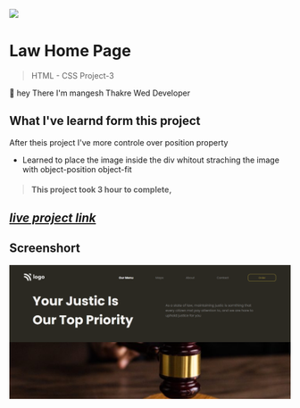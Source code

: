 ![](https://img.shields.io/badge/Live%20Project%202-Hosting%20Landing%20Page-brightgreen)

# Law Home Page 
> HTML - CSS Project-3 

🙌 hey There I'm mangesh Thakre Wed Developer 
##  What I've learnd form this project 
 
  After theis project I've more controle over position property  
 - Learned to place the image inside the div whitout straching the image with object-position object-fit
> #### This project took 3 hour to complete, 

 ##  _[live project link](https://full-stack-js-html-css-project-2.netlify.app "HTML-CSS_Project-2" )_

## Screenshort
![alt text](https://github.com/MangeshThakre/HTML-CSS-Project-3/blob/master/project-3.png?raw=true)
